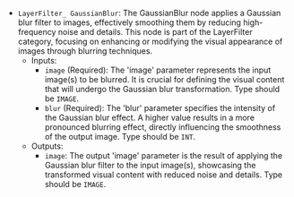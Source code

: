 - `LayerFilter_ GaussianBlur`: The GaussianBlur node applies a Gaussian blur filter to images, effectively smoothing them by reducing high-frequency noise and details. This node is part of the LayerFilter category, focusing on enhancing or modifying the visual appearance of images through blurring techniques.
    - Inputs:
        - `image` (Required): The 'image' parameter represents the input image(s) to be blurred. It is crucial for defining the visual content that will undergo the Gaussian blur transformation. Type should be `IMAGE`.
        - `blur` (Required): The 'blur' parameter specifies the intensity of the Gaussian blur effect. A higher value results in a more pronounced blurring effect, directly influencing the smoothness of the output image. Type should be `INT`.
    - Outputs:
        - `image`: The output 'image' parameter is the result of applying the Gaussian blur filter to the input image(s), showcasing the transformed visual content with reduced noise and details. Type should be `IMAGE`.
